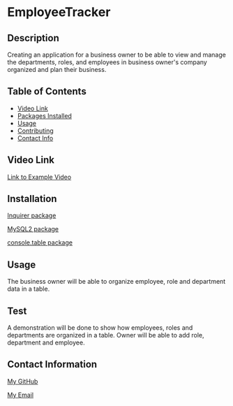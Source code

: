 # EmployeeTracker

## Description
Creating an application for a business owner to be able to view and manage the departments, roles, and employees in business owner's company organized and plan their business. 


  

## Table of Contents

* [Video Link](#Video)
* [Packages Installed](#Installation)
* [Usage](#Usage)
* [Contributing](#Contributing)
* [Contact Info](#Contact)


## Video Link
[Link to Example Video](https://drive.google.com/file/d/10EICYJDFMKsYeILGC3rJ-3EukXSZ7YFx/view)


 ## Installation 
 
[Inquirer package](https://www.npmjs.com/package/inquirer)

[MySQL2 package](https://www.npmjs.com/package/mysql2)

[console.table package](https://www.npmjs.com/package/console.table)


## Usage

The business owner will be able to organize employee, role and department data in a table.


## Test

A demonstration will be done to show how employees, roles and departments are organized in a table. Owner will be able to add role, department and employee.




## Contact Information

[My GitHub](https://github.com/SheriB7)

[My Email](Sherib70@gmail.com)


